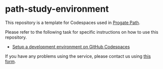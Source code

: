 # path-study-environment

This repository is a template for Codespaces used in [Progate Path](https://path.progate.com/).

Please refer to the following task for specific instructions on how to use this repository.

- [Setup a development environment on GitHub Codespaces](https://app.path.progate.com/tasks/RahBlGQY4K1hWmkz4udiY/preview)

If you have any problems using the service, please contact us using [this form](https://docs.google.com/forms/d/e/1FAIpQLSfxLu3ZUOSJtgJ8gCUmiFjbu_DyAelHPSPEpXVnBPc-n-cUJw/viewform).
